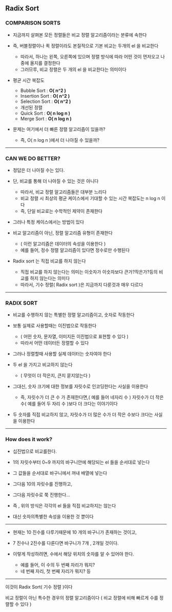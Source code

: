 ## Radix Sort

### COMPARISON SORTS

- 지금까지 살펴본 모든 정렬들은 비교 정렬 알고리즘이라는 분류에 속한다


- 즉, 버블정렬이나 퀵 정렬이라도 본질적으로 기본 비교는 두개의 el 을 비교한다
  - 따라서, 하나는 왼쪽, 오른쪽에 있으며 정렬 방식에 따라 어떤 것이 먼저오고 나중에 올지를 결정한다
  - 그러므루, 비교 정렬은 두 개의 el 을 비교한다는 의미이다


- 평균 시간 복잡도
  - Bubble Sort : **O( n^2 )**
  - Insertion Sort : **O( n^2 )**
  - Selection Sort : **O( n^2 )**
  - 개선된 정렬
  - Quick Sort : **O( n log n )**
  - Merge Sort : **O( n log n )**


- 문제는 여기에서 더 빠른 정렬 알고리즘이 있을까?
  - 즉, O( n log n )에서 더 나아질 수 있을까?

---

### CAN WE DO BETTER?

- 정답은 더 나아질 수는 있다.


- 단, 비교를 통해 더 나아질 수 있는 것은 아니다
  - 따라서, 비교 정렬 알고리즘들은 대부분 느리다
  - 비교 정렬 시 최상의 평균 케이스에서 기대할 수 있는 시간 복잡도는 n log n 이다
  - 즉, 단일 비교로는 수학적인 제약이 존재한다


- 그러나 특정 케이스에서는 방법이 있다


- 비교 알고리즘이 아닌, 정렬 알고리즘 유형이 존재한다
  - ( 이런 알고리즘은 데이터의 속성을 이용한다 )
  - 예를 들어, 정수 정렬 알고리즘이 있다면 정수로만 수행된다


- Radix sort 는 직접 비교를 하지 않는다
  - 직접 비교를 하지 않는다는 의미는 이숫자가 이숫자보다 큰가?작은가?등의 비교를 하지 않는다는 의미다
  - 따라서, 기수 정렬( Radix sort )은 지금까지 다룬것과 매우 다르다

---

### RADIX SORT

- 비교를 수행하지 않는 특별한 정렬 알고리즘이고, 숫자로 작동한다


- 보통 실제로 사용할때는 이진법으로 작동한다
  - ( 어떤 숫자, 문자열, 이미지든 이진법으로 표현할 수 있다 )
  - 따라서 어떤 데이터든 정렬할 수 있다


- 그러나 정렬할때 사용할 실제 데이터는 숫자여야 한다


- 두 el 을 가지고 비교하지 않는다
  - ( 무엇이 더 작은지, 큰지 묻지않는다 )


- 그대신, 숫자 크기에 대한 정보를 자릿수로 인코딩한다는 사실을 이용한다
  - 즉, 자릿수가 더 큰 수 가 존재한다면,( 예를 들어 네자리 수 ) 자릿수가 더 작은수( 예를 들어 두 자리 수 )보다 더 크다는 이야기이다


- 두 숫자를 직접 비교하지 않고, 자릿수가 더 많은 수가 더 작은 수보다 크다는 사실을 이용한다

---

### How does it work?

- 십진법으로 비교를한다.


- 1의 자릿수부터 0~9 까지의 바구니안에 해당되는 el 들을 순서대로 넣는다


- 그 값들을 순서대로 바구니에서 꺼내 배열에 넣는다


- 그다음 10의 자릿수를 진행하고,


- 그다음 자릿수로 쭉 진행한다...


- 즉 , 위의 방식은 각각의 el 들을 직접 비교하지는 않는다


- 대신 숫자의특별한 속성을 이용한 것 뿐이다

---

- 현재는 10 진수를 다루기때문에 10 개의 바구니가 존재하는 것이고,


- 7 진수나 2진수를 다룬다면 바구니가 7개 , 2개일 것이다.


- 이렇게 작성하려면, 수에서 해당 위치의 숫자를 알 수 있어야 한다.
  - 예를 들어, 이 수의 두 번째 자리가 뭐지?
  - 네 번째 자리, 첫 번째 자리가 뭐지? 등

---

이것이 Radix Sort( 기수 정렬 )이다


비교 정렬이 아닌 특수한 경우의 정렬 알고리즘이다
( 비교 정렬에 비해 빠르게 수를 정렬할 수 있다 )